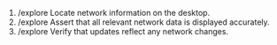 1. /explore Locate network information on the desktop.
2. /explore Assert that all relevant network data is displayed accurately.
3. /explore Verify that updates reflect any network changes.